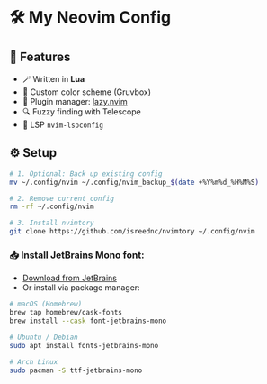 # 🛠️ My Neovim Config

## 🧠 Features

- 🪄 Written in **Lua**
- 🎨 Custom color scheme (Gruvbox)
- 🧩 Plugin manager: [lazy.nvim](https://github.com/folke/lazy.nvim)
- 🔍 Fuzzy finding with Telescope
- 🧠 LSP `nvim-lspconfig`

## ⚙️ Setup

```bash
# 1. Optional: Back up existing config
mv ~/.config/nvim ~/.config/nvim_backup_$(date +%Y%m%d_%H%M%S)

# 2. Remove current config
rm -rf ~/.config/nvim

# 3. Install nvimtory
git clone https://github.com/isreednc/nvimtory ~/.config/nvim
```

### 📥 Install JetBrains Mono font:

- [Download from JetBrains](https://www.jetbrains.com/lp/mono/)
- Or install via package manager:

```bash
# macOS (Homebrew)
brew tap homebrew/cask-fonts
brew install --cask font-jetbrains-mono

# Ubuntu / Debian
sudo apt install fonts-jetbrains-mono

# Arch Linux
sudo pacman -S ttf-jetbrains-mono
